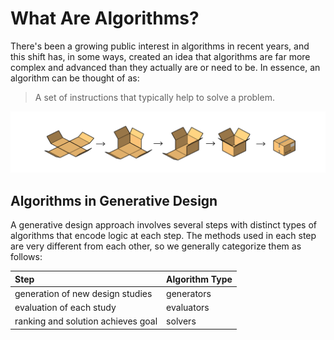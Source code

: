 # What Are Algorithms?

There's been a growing public interest in algorithms in recent years, and this shift has, in some ways, created an idea that algorithms are far more complex and advanced than they actually are or need to be. In essence, an algorithm can be thought of as:

> A set of instructions that typically help to solve a problem.

![](../../.gitbook/assets/whatarealgorithms.png)

## Algorithms in Generative Design

A generative design approach involves several steps with distinct types of algorithms that encode logic at each step. The methods used in each step are very different from each other, so we generally categorize them as follows:

| Step | Algorithm Type |
| :--- | :--- |
| generation of new design studies | generators |
| evaluation of each study | evaluators |
| ranking and solution achieves goal | solvers |


